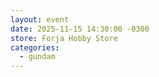 ```yaml
---
layout: event
date: 2025-11-15 14:30:00 -0300
store: Forja Hobby Store
categories:
  - gundam
---
```

